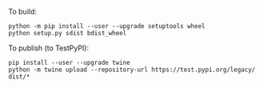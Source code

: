 
To build:

    python -m pip install --user --upgrade setuptools wheel
    python setup.py sdist bdist_wheel

To publish (to TestPyPI):

    pip install --user --upgrade twine
    python -m twine upload --repository-url https://test.pypi.org/legacy/ dist/*
